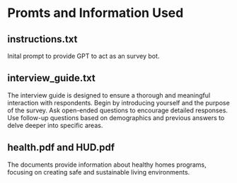 # Promts and Information Used

## instructions.txt
Inital prompt to provide GPT to act as an survey bot. 

## interview_guide.txt
The interview guide is designed to ensure a thorough and meaningful interaction with respondents. Begin by introducing yourself and the purpose of the survey. Ask open-ended questions to encourage detailed responses. Use follow-up questions based on demographics and previous answers to delve deeper into specific areas. 

## health.pdf and HUD.pdf
The  documents provide information about healthy homes programs, focusing on creating safe and sustainable living environments.